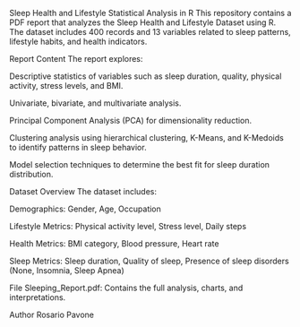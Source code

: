 Sleep Health and Lifestyle Statistical Analysis in R
This repository contains a PDF report that analyzes the Sleep Health and Lifestyle Dataset using R. The dataset includes 400 records and 13 variables related to sleep patterns, lifestyle habits, and health indicators.

Report Content
The report explores:

Descriptive statistics of variables such as sleep duration, quality, physical activity, stress levels, and BMI.

Univariate, bivariate, and multivariate analysis.

Principal Component Analysis (PCA) for dimensionality reduction.

Clustering analysis using hierarchical clustering, K-Means, and K-Medoids to identify patterns in sleep behavior.

Model selection techniques to determine the best fit for sleep duration distribution.

Dataset Overview
The dataset includes:

Demographics: Gender, Age, Occupation

Lifestyle Metrics: Physical activity level, Stress level, Daily steps

Health Metrics: BMI category, Blood pressure, Heart rate

Sleep Metrics: Sleep duration, Quality of sleep, Presence of sleep disorders (None, Insomnia, Sleep Apnea)

File
Sleeping_Report.pdf: Contains the full analysis, charts, and interpretations.

Author
Rosario Pavone
